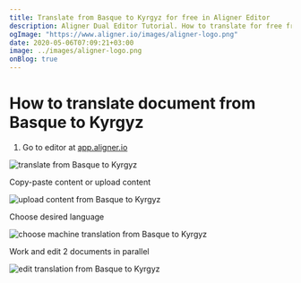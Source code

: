 ```yaml
---
title: Translate from Basque to Kyrgyz for free in Aligner Editor
description: Aligner Dual Editor Tutorial. How to translate for free from Basque to Kyrgyz. Aligner is multilingual document management platform. 
ogImage: "https://www.aligner.io/images/aligner-logo.png"
date: 2020-05-06T07:09:21+03:00
image: ../images/aligner-logo.png
onBlog: true
---
```


# How to translate document from Basque to Kyrgyz

1. Go to editor at [app.aligner.io](https://app.aligner.io "Aligner App web page")

![translate from Basque to Kyrgyz](../aligner-blank-editor.png "translate from Basque to Kyrgyz")

Copy-paste content or upload content

![upload content from Basque to Kyrgyz](../aligner-uploaded-document.png "upload content from Basque to Kyrgyz")

Choose desired language

![choose machine translation from Basque to Kyrgyz](../aligner-language-dropdown.png "choose machine translation from Basque to Kyrgyz")

Work and edit 2 documents in parallel

![edit translation from Basque to Kyrgyz](../aligner-double-sitded-editor.png "edit translation from Basque to Kyrgyz")


